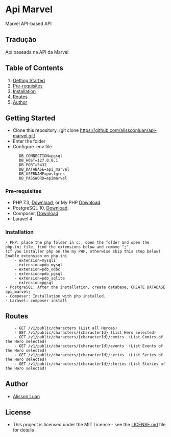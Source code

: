 
# Api Marvel

Marvel API-based API

## Tradução
Api baseada na API da Marvel


## Table of Contents
1. [Getting Started](#gettingStarted)
2. [Pre-requisites](#preRequisites)
3. [Installation](#installation)
4. [Routes](#routes)
5. [Author](#author)


<a name="gettingStarted"/></a>
## Getting Started
  - Clone this repository. (git clone https://github.com/alissoonluan/api-marvel.git)
  - Enter the folder
  - Configure .env file
  ```
        DB_CONNECTION=pgsql
        DB_HOST=127.0.0.1
        DB_PORT=5432
        DB_DATABASE=api_marvel
        DB_USERNAME=postgres
        DB_PASSWORD=apimarvel
```

<a name="preRequisites"/></a>
### Pre-requisites
  - PHP 7.3, <a href="https://windows.php.net/downloads/releases/php-7.3.25-nts-Win32-VC15-x64.zip">Download</a>, or My PHP <a href="https://wetransfer.com/downloads/eda06f86ea1b02fd5763e8695ce34c5a20201129223605/05969ceda67e89b0202cce34cfac727b20201129223621/4c6d1b?utm_campaign=WT_email_tracking&utm_content=general&utm_medium=download_button&utm_source=notify_recipient_email">Download</a>. 
  - PostgreSQL 10, <a href="https://windows.php.net/downloads/releases/php-7.3.25-nts-Win32-VC15-x64.zip">Download</a>.
  - Composer, <a href="https://getcomposer.org/Composer-Setup.exe">Download</a>.
  - Laravel 4
  
### Installation
    - PHP: place the php folder in c:, open the folder and open the php.ini file, find the extensions below and remove ";".
    (If you installer php on the my PHP, otherwise skip this step below)
    Enable extension on php.ini
        - extension=mysqli
        - extension=pdo_mysql
        - extension=pdo_odbc
        - extension=pdo_pgsql
        - extension=pdo_sqlite
        - extension=pgsql
    - PostgreSQL: After the installation, create database, CREATE DATABASE api_marvel;
    - Composer: Installation with php installed.
    - Laravel: composer install
		
<a name="routes"/></a>
## Routes	
        - GET /v1/public/characters (List all Heroes)
        - GET /v1/public/characters/{characterId} (List Hero selected)
        - GET /v1/public/characters/{characterId}/comics  (List Comics of the Hero selected)
        - GET /v1/public/characters/{characterId}/events  (List Events of the Hero selected)
        - GET /v1/public/characters/{characterId}/series  (List Series of the Hero selected)
        - GET /v1/public/characters/{characterId}/stories (List Stories of the Hero selected)  

<a name="author"/></a>
## Author
  - [Alisson Luan](https://br.linkedin.com/in/alissoonluan)

## License
   - This project is licensed under the MIT License - see the [LICENSE.md](LICENSE.md) file for details  
